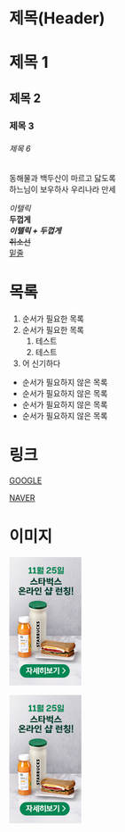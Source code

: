 # 제목(Header)

# 제목 1
## 제목 2
### 제목 3
###### 제목 6

동해물과 백두산이 마르고 닳도록<br>
하느님이 보우하사 우리나라 만세


_이텔릭_<br>
**두껍게**  
**_이텔릭 + 두껍게_**  
~~취소선~~  
<u>밑줄</u>  


# 목록
1. 순서가 필요한 목록
1. 순서가 필요한 목록
    1. 테스트
    1. 테스트
1. 어 신기하다 

- 순서가 필요하지 않은 목록
- 순서가 필요하지 않은 목록
- 순서가 필요하지 않은 목록
- 순서가 필요하지 않은 목록

# 링크
[GOOGLE](https://google.com)

[NAVER](https://naver.com "네이버로이동")

# 이미지

![HEROPY](./images/badge1.jpg)

[![HEROPY](./images/badge1.jpg)](https://naver.com)